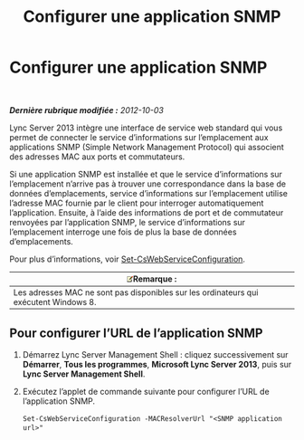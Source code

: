﻿---
title: Configurer une application SNMP
TOCTitle: Configurer une application SNMP
ms:assetid: c4b4a736-3b2e-45b9-a965-19d22161ad57
ms:mtpsurl: https://technet.microsoft.com/fr-fr/library/Gg412972(v=OCS.15)
ms:contentKeyID: 49298796
ms.date: 05/20/2016
mtps_version: v=OCS.15
ms.translationtype: HT
---

# Configurer une application SNMP

 

_**Dernière rubrique modifiée :** 2012-10-03_

Lync Server 2013 intègre une interface de service web standard qui vous permet de connecter le service d’informations sur l’emplacement aux applications SNMP (Simple Network Management Protocol) qui associent des adresses MAC aux ports et commutateurs.

Si une application SNMP est installée et que le service d’informations sur l’emplacement n’arrive pas à trouver une correspondance dans la base de données d’emplacements, service d’informations sur l’emplacement utilise l’adresse MAC fournie par le client pour interroger automatiquement l’application. Ensuite, à l’aide des informations de port et de commutateur renvoyées par l’application SNMP, le service d’informations sur l’emplacement interroge une fois de plus la base de données d’emplacements.

Pour plus d’informations, voir [Set-CsWebServiceConfiguration](set-cswebserviceconfiguration.md).

<table>
<thead>
<tr class="header">
<th><img src="images/Gg398920.note(OCS.15).gif" title="note" alt="note" />Remarque :</th>
</tr>
</thead>
<tbody>
<tr class="odd">
<td>Les adresses MAC ne sont pas disponibles sur les ordinateurs qui exécutent Windows 8.</td>
</tr>
</tbody>
</table>


## Pour configurer l’URL de l’application SNMP

1.  Démarrez Lync Server Management Shell : cliquez successivement sur **Démarrer**, **Tous les programmes**, **Microsoft Lync Server 2013**, puis sur **Lync Server Management Shell**.

2.  Exécutez l’applet de commande suivante pour configurer l’URL de l’application SNMP.
    
        Set-CsWebServiceConfiguration -MACResolverUrl "<SNMP application url>"

